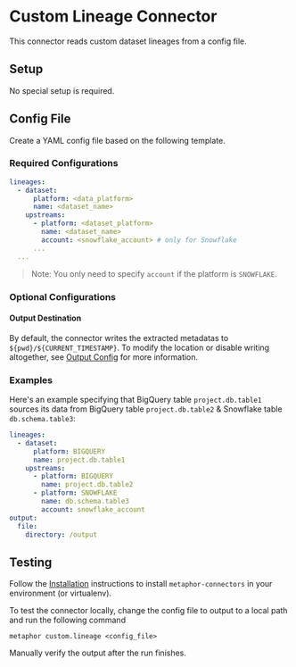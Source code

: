 # Custom Lineage Connector

This connector reads custom dataset lineages from a config file.

## Setup

No special setup is required.

## Config File

Create a YAML config file based on the following template.

### Required Configurations

```yaml
lineages:
  - dataset:
      platform: <data_platform>
      name: <dataset_name>
    upstreams:
      - platform: <dataset_platform>
        name: <dataset_name>
        account: <snowflake_account> # only for Snowflake
      ...
  ...
```

> Note: You only need to specify `account` if the platform is `SNOWFLAKE`.

### Optional Configurations

#### Output Destination

By default, the connector writes the extracted metadatas to `${pwd}/${CURRENT_TIMESTAMP}`. To modify the location or disable writing altogether, see [Output Config](../common/docs/output.md) for more information.

### Examples

Here's an example specifying that BigQuery table `project.db.table1` sources its data from BigQuery table `project.db.table2` & Snowflake table `db.schema.table3`:

```yaml
lineages:
  - dataset:
      platform: BIGQUERY
      name: project.db.table1
    upstreams:
      - platform: BIGQUERY
        name: project.db.table2
      - platform: SNOWFLAKE
        name: db.schema.table3
        account: snowflake_account
output:
  file:
    directory: /output
```

## Testing

Follow the [Installation](../../README.md) instructions to install `metaphor-connectors` in your environment (or virtualenv).

To test the connector locally, change the config file to output to a local path and run the following command

```shell
metaphor custom.lineage <config_file>
```

Manually verify the output after the run finishes.
